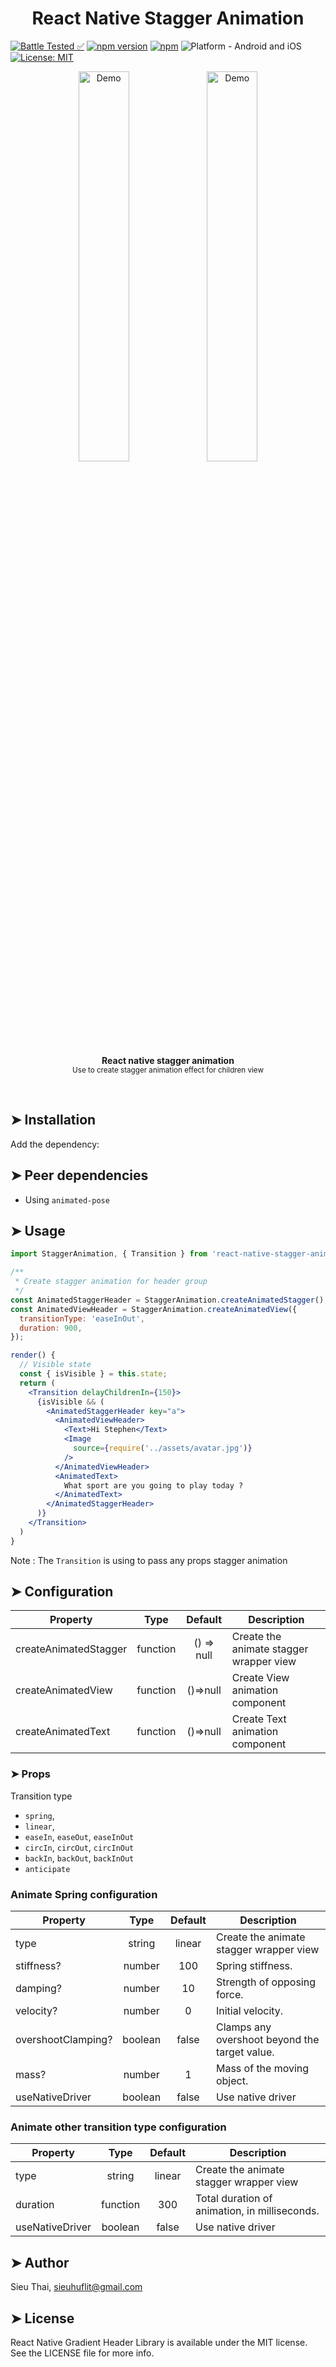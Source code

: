 <h1 align="center">React Native Stagger Animation</h1>

[![Battle Tested ✅](https://img.shields.io/badge/-Battle--Tested%20%E2%9C%85-03666e?style=for-the-badge)](https://github.com/WrathChaos/react-native-button)
[![npm version](https://img.shields.io/npm/v/react-native-stagger-animation.svg?style=for-the-badge)](https://www.npmjs.com/package/react-native-stagger-animation)
[![npm](https://img.shields.io/npm/dt/react-native-stagger-animation.svg?style=for-the-badge)](https://www.npmjs.com/package/react-native-stagger-animation)
![Platform - Android and iOS](https://img.shields.io/badge/platform-Android%20%7C%20iOS-blue.svg?style=for-the-badge)
[![License: MIT](https://img.shields.io/badge/License-MIT-green.svg?style=for-the-badge)](https://opensource.org/licenses/MIT)

<p align="center">
  <img src="./gif/demo_ios.gif" alt="Demo" width="40%" />
  <img src="./gif/demo_android.gif" alt="Demo" width="40%"  />
</p>

<p align="center">
  <b>React native stagger animation</b></br>
  <sub>Use to create stagger animation effect for children view<sub>
</p>

<br />

## ➤ Installation

Add the dependency:

## ➤ Peer dependencies

- Using `animated-pose`

## ➤ Usage

```jsx
import StaggerAnimation, { Transition } from 'react-native-stagger-animation';

/**
 * Create stagger animation for header group
 */
const AnimatedStaggerHeader = StaggerAnimation.createAnimatedStagger();
const AnimatedViewHeader = StaggerAnimation.createAnimatedView({
  transitionType: 'easeInOut',
  duration: 900,
});

render() {
  // Visible state
  const { isVisible } = this.state;
  return (
    <Transition delayChildrenIn={150}>
      {isVisible && (
        <AnimatedStaggerHeader key="a">
          <AnimatedViewHeader>
            <Text>Hi Stephen</Text>
            <Image
              source={require('../assets/avatar.jpg')}
            />
          </AnimatedViewHeader>
          <AnimatedText>
            What sport are you going to play today ?
          </AnimatedText>
        </AnimatedStaggerHeader>
      )}
    </Transition>
  )
}
```

Note : The `Transition` is using to pass any props stagger animation

## ➤ Configuration

| Property              |   Type   |  Default   | Description                             |
| --------------------- | :------: | :--------: | --------------------------------------- |
| createAnimatedStagger | function | () => null | Create the animate stagger wrapper view |
| createAnimatedView    | function |  ()=>null  | Create View animation component         |
| createAnimatedText    | function |  ()=>null  | Create Text animation component         |

### ➤ Props

Transition type

- `spring`,
- `linear`,
- `easeIn`, `easeOut`, `easeInOut`
- `circIn`, `circOut`, `circInOut`
- `backIn`, `backOut`, `backInOut`
- `anticipate`

### Animate Spring configuration

| Property           |  Type   | Default | Description                                   |
| ------------------ | :-----: | :-----: | --------------------------------------------- |
| type               | string  | linear  | Create the animate stagger wrapper view       |
| stiffness?         | number  |   100   | Spring stiffness.                             |
| damping?           | number  |   10    | Strength of opposing force.                   |
| velocity?          | number  |    0    | Initial velocity.                             |
| overshootClamping? | boolean |  false  | Clamps any overshoot beyond the target value. |
| mass?              | number  |    1    | Mass of the moving object.                    |
| useNativeDriver    | boolean |  false  | Use native driver                             |

### Animate other transition type configuration

| Property        |   Type   | Default | Description                                   |
| --------------- | :------: | :-----: | --------------------------------------------- |
| type            |  string  | linear  | Create the animate stagger wrapper view       |
| duration        | function |   300   | Total duration of animation, in milliseconds. |
| useNativeDriver | boolean  |  false  | Use native driver                             |

## ➤ Author

Sieu Thai, sieuhuflit@gmail.com

## ➤ License

React Native Gradient Header Library is available under the MIT license. See the LICENSE file for more info.
